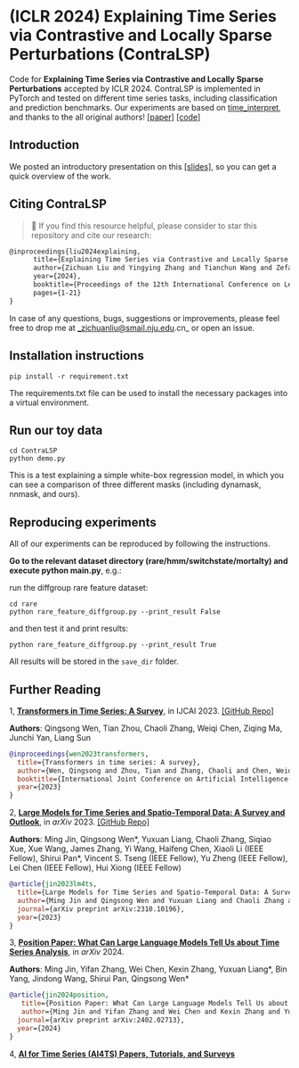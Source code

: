 # (ICLR 2024) Explaining Time Series via Contrastive and Locally Sparse Perturbations (ContraLSP)

Code for **Explaining Time Series via Contrastive and Locally Sparse Perturbations** accepted by ICLR 2024. ContraLSP is implemented in PyTorch and tested on different time series tasks, including classification and prediction benchmarks. Our experiments are based on [time_interpret](https://github.com/josephenguehard/time_interpret), and thanks to the all original authors! [[paper]](https://openreview.net/pdf?id=qDdSRaOiyb) [[code]](https://github.com/zichuan-liu/ContraLSP) 

## Introduction

We posted an introductory presentation on this [[slides]](https://github.com/zichuan-liu/ContraLSP/blob/main/intro_contralsp_slides.pdf), so you can get a quick overview of the work.

## Citing ContraLSP
> 🌟 If you find this resource helpful, please consider to star this repository and cite our research:

```tex
@inproceedings{liu2024explaining,
      title={Explaining Time Series via Contrastive and Locally Sparse Perturbations}, 
      author={Zichuan Liu and Yingying Zhang and Tianchun Wang and Zefan Wang and Dongsheng Luo and Mengnan Du and Min Wu and Yi Wang and Chunlin Chen and Lunting Fan and Qingsong Wen},
      year={2024},
      booktitle={Proceedings of the 12th International Conference on Learning Representations},
      pages={1-21}
}
```
In case of any questions, bugs, suggestions or improvements, please feel free to drop me at _zichuanliu@smail.nju.edu.cn_ or open an issue.

 


## Installation instructions

```shell script
pip install -r requirement.txt
```
The requirements.txt file can be used to install the necessary packages into a virtual environment.

## Run our toy data

```shell script
cd ContraLSP
python demo.py
```
This is a test explaining a simple white-box regression model, in which you can see a comparison of three different masks (including dynamask, nnmask, and ours).

## Reproducing experiments

All of our experiments can be reproduced by following the instructions.

**Go to the relevant dataset directory (rare/hmm/switchstate/mortalty) and execute python main.py**, e.g.:

run the diffgroup rare feature dataset:
```shell script
cd rare
python rare_feature_diffgroup.py --print_result False
```
and then test it and print results:
```
python rare_feature_diffgroup.py --print_result True
```

All results will be stored in the `save_dir` folder.







## Further Reading
1, [**Transformers in Time Series: A Survey**](https://arxiv.org/abs/2202.07125), in IJCAI 2023.
[\[GitHub Repo\]](https://github.com/qingsongedu/time-series-transformers-review)

**Authors**: Qingsong Wen, Tian Zhou, Chaoli Zhang, Weiqi Chen, Ziqing Ma, Junchi Yan, Liang Sun

```bibtex
@inproceedings{wen2023transformers,
  title={Transformers in time series: A survey},
  author={Wen, Qingsong and Zhou, Tian and Zhang, Chaoli and Chen, Weiqi and Ma, Ziqing and Yan, Junchi and Sun, Liang},
  booktitle={International Joint Conference on Artificial Intelligence(IJCAI)},
  year={2023}
}
```

2, [**Large Models for Time Series and Spatio-Temporal Data: A Survey and Outlook**](https://arxiv.org/abs/2310.10196), in *arXiv* 2023.
[\[GitHub Repo\]](https://github.com/qingsongedu/Awesome-TimeSeries-SpatioTemporal-LM-LLM)

**Authors**: Ming Jin, Qingsong Wen*, Yuxuan Liang, Chaoli Zhang, Siqiao Xue, Xue Wang, James Zhang, Yi Wang, Haifeng Chen, Xiaoli Li (IEEE Fellow), Shirui Pan*, Vincent S. Tseng (IEEE Fellow), Yu Zheng (IEEE Fellow), Lei Chen (IEEE Fellow), Hui Xiong (IEEE Fellow)

```bibtex
@article{jin2023lm4ts,
  title={Large Models for Time Series and Spatio-Temporal Data: A Survey and Outlook}, 
  author={Ming Jin and Qingsong Wen and Yuxuan Liang and Chaoli Zhang and Siqiao Xue and Xue Wang and James Zhang and Yi Wang and Haifeng Chen and Xiaoli Li and Shirui Pan and Vincent S. Tseng and Yu Zheng and Lei Chen and Hui Xiong},
  journal={arXiv preprint arXiv:2310.10196},
  year={2023}
}
```

3, [**Position Paper: What Can Large Language Models Tell Us about Time Series Analysis**](https://arxiv.org/abs/2402.02713), in *arXiv* 2024.

**Authors**: Ming Jin, Yifan Zhang, Wei Chen, Kexin Zhang, Yuxuan Liang*, Bin Yang, Jindong Wang, Shirui Pan, Qingsong Wen*


```bibtex
@article{jin2024position,
   title={Position Paper: What Can Large Language Models Tell Us about Time Series Analysis}, 
   author={Ming Jin and Yifan Zhang and Wei Chen and Kexin Zhang and Yuxuan Liang and Bin Yang and Jindong Wang and Shirui Pan and Qingsong Wen},
  journal={arXiv preprint arXiv:2402.02713},
  year={2024}
}
```
4, [**AI for Time Series (AI4TS) Papers, Tutorials, and Surveys**](https://github.com/qingsongedu/awesome-AI-for-time-series-papers)
